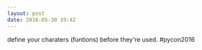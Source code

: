 ```yaml
---
layout: post
date: 2016-05-30 19:42
---
```

define your charaters (funtions) before they're used. #pycon2016
